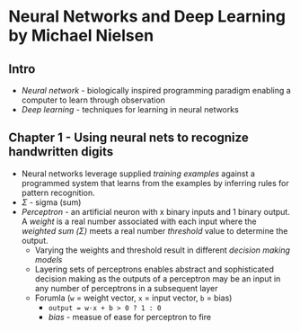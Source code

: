 # Neural Networks and Deep Learning by Michael Nielsen

## Intro

- *Neural network* - biologically inspired programming paradigm enabling a computer to learn through observation
- *Deep learning* - techniques for learning in neural networks

## Chapter 1 - Using neural nets to recognize handwritten digits

- Neural networks leverage supplied *training examples* against a programmed system that learns from the examples by inferring rules for pattern recognition.
- *Σ* - sigma (sum)
- *Perceptron* - an artificial neuron with x binary inputs and 1 binary output. A *weight* is a real number associated with each input where the *weighted sum (Σ)* meets a real number *threshold* value to determine the output.
    - Varying the weights and threshold result in different *decision making models*
    - Layering sets of perceptrons enables abstract and sophisticated decision making as the outputs of a perceptron may be an input in any number of perceptrons in a subsequent layer
    - Forumla (`w` = weight vector, `x` = input vector, `b` = bias)
        - `output = w⋅x + b > 0 ? 1 : 0`
        - *bias* - measue of ease for perceptron to fire
